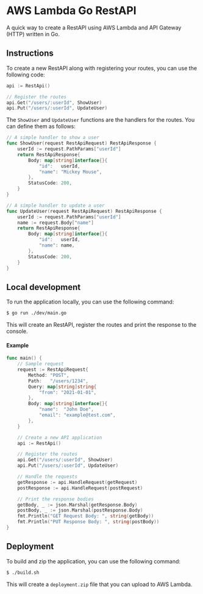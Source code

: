 # AWS Lambda Go RestAPI

A quick way to create a RestAPI using AWS Lambda and API Gateway (HTTP) written in Go.

## Instructions

To create a new RestAPI along with registering your routes, you can use the following code:

```go
api := RestApi()

// Register the routes
api.Get("/users/:userId", ShowUser)
api.Put("/users/:userId", UpdateUser)
```

The `ShowUser` and `UpdateUser` functions are the handlers for the routes. You can define them as follows:

```go
// A simple handler to show a user
func ShowUser(request RestApiRequest) RestApiResponse {
	userId := request.PathParams["userId"]
	return RestApiResponse{
		Body: map[string]interface{}{
			"id":   userId,
			"name": "Mickey Mouse",
		},
		StatusCode: 200,
	}
}

// A simple handler to update a user
func UpdateUser(request RestApiRequest) RestApiResponse {
	userId := request.PathParams["userId"]
	name := request.Body["name"]
	return RestApiResponse{
		Body: map[string]interface{}{
			"id":   userId,
			"name": name,
		},
		StatusCode: 200,
	}
}
```

## Local development

To run the application locally, you can use the following command:

```bash
$ go run ./dev/main.go
```

This will create an RestAPI, register the routes and print the response to the console.

#### Example

```go
func main() {
	// Sample request
	request := RestApiRequest{
		Method: "POST",
		Path:   "/users/1234",
		Query: map[string]string{
			"from": "2021-01-01",
		},
		Body: map[string]interface{}{
			"name":  "John Doe",
			"email": "example@test.com",
		},
	}

	// Create a new API application
	api := RestApi()

	// Register the routes
	api.Get("/users/:userId", ShowUser)
	api.Put("/users/:userId", UpdateUser)

	// Handle the requests
	getResponse := api.HandleRequest(getRequest)
	postResponse := api.HandleRequest(postRequest)

	// Print the response bodies
	getBody, _ := json.Marshal(getResponse.Body)
	postBody, _ := json.Marshal(postResponse.Body)
	fmt.Println("GET Request Body: ", string(getBody))
	fmt.Println("PUT Response Body: ", string(postBody))
}
```

## Deployment

To build and zip the application, you can use the following command:

```bash
$ ./build.sh
```

This will create a `deployment.zip` file that you can upload to AWS Lambda.
